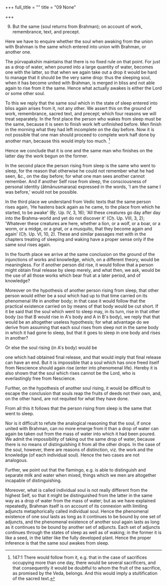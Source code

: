 +++
full_title = ""
title = "09 None"

+++


9. But the same (soul returns from Brahman); on account of work, remembrance, text, and precept.

Here we have to enquire whether the soul when awaking from the union with Brahman is the same which entered into union with Brahman, or another one.

The pūrvapakshin maintains that there is no fixed rule on that point. For just as a drop of water, when poured into a large quantity of water, becomes one with the latter, so that when we again take out a drop it would be hard to manage that it should be the very same drop: thus the sleeping soul, when it has become united with Brahman, is merged in bliss and not able again to rise from it the same. Hence what actually awakes is either the Lord or some other soul.

To this we reply that the same soul which in the state of sleep entered into bliss again arises from it, not any other. We assert this on the ground of work, remembrance, sacred text, and precept; which four reasons we will treat separately. In the first place the person who wakes from sleep must be the same, because it is seen to finish work left unfinished before. Men finish in the morning what they had left incomplete on the day before. Now it is not possible that one man should proceed to complete work half done by another man, because this would imply too much. [^fn_110]

[^fn_110]: 147:1 There would follow from it, e.g. that in the case of sacrifices occupying more than one day, there would be several sacrificers, and that consequently it would be doubtful to whom the fruit of the sacrifice, as promised by the Veda, belongs. And this would imply a stultification of the sacred text.

 Hence we conclude that it is one and the same man who finishes on the latter day the work begun on the former.

In the second place the person rising from sleep is the same who went to sleep, for the reason that otherwise he could not remember what he had seen, &c., on the day before; for what one man sees another cannot remember. And if another Self rose from sleep, the consciousness of personal identity (ātmānusmaraṇa) expressed in the words, 'I am the same I was before,' would not be possible.

In the third place we understand from Vedic texts that the same person rises again, 'He hastens back again as he came, to the place from which he started, to be awake' (Br̥. Up. IV, 3, 16); 'All these creatures go day after day into the Brahma-world and yet do not discover it' (Cḥ. Up. VIII, 3, 2); 'Whatever these creatures are here, whether a lion, or a wolf, or a boar, or a worm, or a midge, or a gnat, or a musquito, that they become again and again' (Cḥ. Up. VI, 10, 2). These and similar passages met with in the chapters treating of sleeping and waking have a proper sense only if the same soul rises again.

In the fourth place we arrive at the same conclusion on the ground of the injunctions of works and knowledge, which, on a different theory, would be meaningless. For if another person did rise, it would follow that a person might obtain final release by sleep merely, and what then, we ask, would be the use of all those works which bear fruit at a later period, and of knowledge?

Moreover on the hypothesis of another person rising from sleep, that other person would either be a soul which had up to that time carried on its phenomenal life in another body; in that case it would follow that the practical existence carried on by means of that body would be cut short. If it be said that the soul which went to sleep may, in its turn, rise in that other body (so that B would rise in A's body and A in B's body), we reply that that would be an altogether useless hypothesis; for what advantage do we derive from assuming that each soul rises from sleep not in the same body in which it had gone to sleep, but that it goes to sleep in one body and rises in another?

Or else the soul rising (in A's body) would be

one which had obtained final release, and that would imply that final release can have an end. But it is impossible that a soul which has once freed itself from Nescience should again rise (enter into phenomenal life). Hereby it is also shown that the soul which rises cannot be the Lord, who is everlastingly free from Nescience.

Further, on the hypothesis of another soul rising, it would be difficult to escape the conclusion that souls reap the fruits of deeds not their own, and, on the other hand, are not requited for what they have done.

From all this it follows that the person rising from sleep is the same that went to sleep.

Nor is it difficult to refute the analogical reasoning that the soul, if once united with Brahman, can no more emerge from it than a drop of water can again be taken out from the mass of water into which it had been poured. We admit the impossibility of taking out the same drop of water, because there is no means of distinguishing it from all the other drops. In the case of the soul, however, there are reasons of distinction, viz. the work and the knowledge (of each individual soul). Hence the two cases are not analogous.

Further, we point out that the flamingo, e.g. is able to distinguish and separate milk and water when mixed, things which we men are altogether incapable of distinguishing.

Moreover, what is called individual soul is not really different from the highest Self, so that it might be distinguished from the latter in the same way as a drop of water from the mass of water; but as we have explained repeatedly, Brahman itself is on account of its connexion with limiting adjuncts metaphorically called individual soul. Hence the phenomenal existence of one soul lasts as long as it continues to be bound by one set of adjuncts, and the phenomenal existence of another soul again lasts as long as it continues to be bound by another set of adjuncts. Each set of adjuncts continues through the states of sleep as well as of waking; in the former it is like a seed, in the latter like the fully developed plant. Hence the proper inference is that the same soul awakes from sleep.

